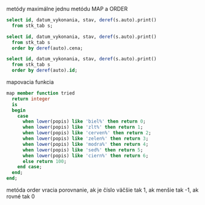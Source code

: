metódy
maximálne jednu metódu
MAP a ORDER

```sql
select id, datum_vykonania, stav, deref(s.auto).print() 
  from stk_tab s; 

select id, datum_vykonania, stav, deref(s.auto).print() 
  from stk_tab s 
  order by deref(auto).cena; 

select id, datum_vykonania, stav, deref(s.auto).print() 
  from stk_tab s 
  order by deref(auto).id;
```

mapovacia funkcia
```sql
map member function tried 
  return integer 
  is 
  begin 
    case 
	  when lower(popis) like 'biel%' then return 0; 
	  when lower(popis) like 'zlt%' then return 1; 
	  when lower(popis) like 'cerven%' then return 2; 
	  when lower(popis) like 'zelen%' then return 3; 
	  when lower(popis) like 'modra%' then return 4; 
	  when lower(popis) like 'sed%' then return 5; 
	  when lower(popis) like 'ciern%' then return 6; 
	  else return 100; 
	end case; 
  end; 
end;
```

metóda order vracia porovnanie, ak je číslo väčšie tak 1, ak menšie tak -1, ak rovné tak 0